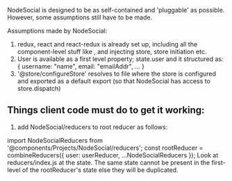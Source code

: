 NodeSocial is designed to be as self-contained and 'pluggable' as possible.
However, some assumptions still have to be made.

Assumptions made by NodeSocial:

1. redux, react and react-redux is already set up, including all the component-level
stuff like <Provider>, and injecting store, store initiation etc.
2. User is available as a first level property; state.user
and it structured as:
{
  username: "name",
  email: "emailAddr",
  ...
}
3. '@store/configureStore' resolves to file where the store is configured and
exported as a default export (so that NodeSocial has access to store.dispatch)

Things client code must do to get it working:
--------------------------------------------
1. add NodeSocial/reducers to root reducer as follows:

import NodeSocialReducers from '@components/Projects/NodeSocial/reducers';
const rootReducer = combineReducers({
  user: userReducer,
  ...NodeSocialReducers
});
Look at reducers/index.js at the state. The same state cannot be present in the first-level of the rootReducer's state else they will be duplicated.
